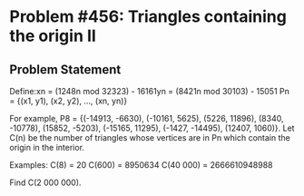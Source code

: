 # Problem #456: Triangles containing the origin II 

## Problem Statement 

Define:xn = (1248n mod 32323) - 16161yn = (8421n mod 30103) - 15051
Pn = {(x1, y1), (x2, y2), ..., (xn, yn)}

For example, P8 = {(-14913, -6630), (-10161, 5625), (5226, 11896), (8340, -10778), (15852, -5203), (-15165, 11295), (-1427, -14495), (12407, 1060)}.
Let C(n) be the number of triangles whose vertices are in Pn which contain the origin in the interior.

Examples:
C(8) = 20
C(600) = 8950634
C(40 000) = 2666610948988

Find C(2 000 000).

